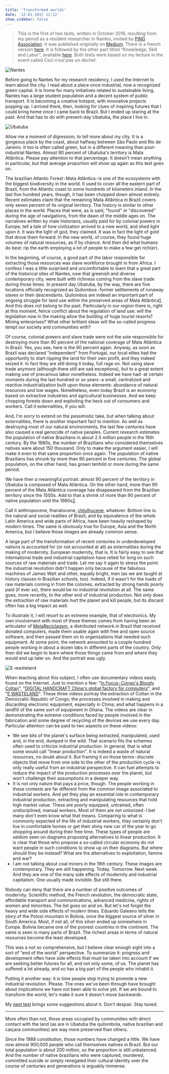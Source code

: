 ```yaml
---
title: 'Transformed worlds'
date: '12-01-2017 12:12'
show_sidebar: false
---
```


> This is the first of two texts, written in October 2016, resulting from my period as a resident researcher in Nantes, invited by [PiNG Association](http://www.pingbase.net/). It was published originally on [Medium](https://medium.com/@felipefonseca/transformed-worlds-9a6bd7c44e8e). There is a french version [here](http://www.slowtech.fr/archives/576). It is followed by the other part titled “Knowledge, Skill and Labor”, available [here](../knowledge-skill-labor). Both texts were based on my lecture in the event called *Ceci n’est pas un déchet*. 

![Nantes](https://miro.medium.com/max/1400/1*KpH3WwJcEoiU2HrAJnrlfw.png)

Before going to Nantes for my research residency, I used the Internet to learn about the city. I read about a place once industrial, now a recognized green capital. It is home for many initiatives related to sustainable living. Nantes has a large student population and a decent system of public transport. It is becoming a creative hotspot, with innovative projects popping up. I arrived there, then, looking for clues of inspiring futures that I could bring home once I came back to Brazil. But I ended up staring at the past. And that has to do with present-day Ubatuba, the place I live in.

![Ubatuba](https://miro.medium.com/max/1400/1*L9AknL2vhPVEBHg5BgE-eA.jpeg)

Allow me a moment of digression, to tell more about my city. It is a gorgeous place by the coast, about halfway between São Paulo and Rio de Janeiro. It too is often called green, but in a different meaning than post-industrial Nantes. Almost 90 percent of Ubatuba's territory is Mata Atlântica. Please pay attention to that percentage. It doesn't mean anything in particular, but that average proportion will show up again as this text goes on.

The brazilian Atlantic Forest - Mata Atlântica - is one of the ecosystems with the biggest biodiversity in the world. It used to cover all the eastern part of Brazil, from the Atlantic coast to some hundreds of kilometers inland. In the last five hundred years, though, it has been chopped down almost entirely. Recent estimates claim that the remaining Mata Atlântica in Brazil covers only seven percent of its original territory. The history is similar to other places in the world. Places that were, as is said, "found" or "discovered" during the age of navigations, from the dawn of the middle ages on. The narratives written by male historians, usually paid for by colonial powers in Europe, tell a tale of how civilization arrived to a new world, and shed light upon it. It was the light of god, they claimed. It was in fact the light of gold that drove them forward. In the new world, of course, they found huge volumes of natural resources, as if by chance. And then did what humans do best: rip the earth employing a lot of people to make a few get rich(er).

In the beginning, of course, a good part of the labor responsible for extracting those resources was slave workforce brought in from Africa. I confess I was a little surprised and uncomfortable to learn that a great part of the historical sites of Nantes, now that greenish and diverse contemporary city, were built with richness coming from the slave trade during those times. In present day Ubatuba, by the way, there are five locations officially recognized as Quilombos - former settlements of runaway slaves or their descendants. Quilombos are indeed an important part of ongoing struggle for land use within the preserved areas of Mata Atlântica[1](#1). And this does not belong to the past. Particularly in our region there is, right at this moment, feirce conflict about the regulation of land use: will the legislation now in the making allow the building of huge tourist resorts? Mining enterprises? What other brilliant ideas will the so-called progress tempt our society and communities with?

Of course, colonial powers and slave trade were not the sole responsible for destroying more than 90 percent of the national coverage of Mata Atlântica in Brazil. Yes, you see, here is the 90 percent again. Anyway, as soon as Brazil was declared "independent" from Portugal, our local elites had the opportunity to start ripping the land for their own profit, and they indeed seized it. In fact they are still doing it today, full rage on. Not using slave trade anymore (although there still are sad exceptions), but to a great extent making use of precarious labor nonetheless. Indeed we have had - at certain moments during the last hundred or so years - a small, centralized and reactive industrialization built upon those elements: abundance of natural resources and low wages. Nonetheless, even today Brazil is an economy based on extractive industries and agricultural businesses. And we keep chopping forests down and exploiting the heck out of consumers and workers. Call it externalities, if you will.

And, I'm sorry to extend on the pessimistic take, but when talking about externalities, there is another important fact to mention. As well as destroying most of our natural environments, the last few centuries have also caused a real genocide of native peoples. Current research estimates the population of native Brazilians in about 2.5 million people in the 16th century. By the 1980s, the number of Brazilians who considered themselves natives were about 150 thousand. Only to make the argument easier, I will make it even to that same proportion once again. The population of native Brazilians has shrunk by more than 90 percent in five centuries. The global population, on the other hand, has grown tenfold or more during the same period.

We have then a meaningful portrait: almost 90 percent of the territory in Ubatuba is composed of Mata Atlântica. On the other hand, more than 90 percent of the Mata Atlântica coverage has disappeared from the Brazilian territory since the 1500s. Add to that a shrink of more than 90 percent of native population until the 1980s[2](#2).

Call it anthropocene, thanatocene, [chtulhucene](https://vimeo.com/97663518), whatever. Bottom line is: the natural and social realities of Brazil, and by equivalence of the whole Latin America and wide parts of Africa, have been heavily reshaped by modern times. The same is obviously true for Europe, Asia and the North America, but I believe those images are already common sense.

A large part of the transformation of recent centuries in underdeveloped nations is accounted for (or not accounted at all) as externalities during the making of modernity. European modernity, that is. It is fairly easy to see that international trade and industrial capitalism have relied for long on such sources of raw materials and trade. Let me say it again to stress the point: the industrial revolution didn't happen only because of the fabulous machines of James Watt and other, equally bright, men (as we are taught at history classes in Brazilian schools, too). Indeed, if it wasn't for the loads of raw materials coming in from the colonies, extracted by strong hands poorly paid (if ever so), there would be no industrial revolution at all. The same goes, more recently, to the other end of industrial production. Not only does the extraction of raw materials hurt the planet and kill people, but its discard often has a big impact as well.

To illustrate it, I will resort to an extreme example, that of electronics. My own involvement with most of these themes comes from having been an articulator of [MetaReciclagem](https://metareciclagem.github.io), a distributed network in Brazil that received donated computers, made them usable again with free and open source software, and then passed them on to organizations that needed such equipment. At some point, the network amounted to a couple hundred people working in about a dozen labs in different parts of the country. Only then did we begin to learn where those things came from and where they would end up later on. And the portrait was ugly.

![E-wasteland](https://miro.medium.com/max/1400/1*lYORUsD8hQ1pDbdrfFfKmg.png)

When teaching about this subject, I often use documentary videos easily found on the Internet. Just to mention a few: "[In Focus - Congo's Bloody Coltan](https://www.youtube.com/watch?v=3OWj1ZGn4uM)", "[DIGITAL HANDCRAFT China's global factory for computers](https://vimeo.com/18616242)", and "[E WASTELAND](https://www.youtube.com/watch?v=yUCoToorc9M)". These three videos portray the extraction of Coltan in the Democratic Republic of Congo; the processes involved in making and discarding electronic equipment, especially in China; and what happens in a landfill of the same sort of equipment in Ghana. The videos are clear in demonstrating the extreme conditions faced by people involved in the fabrication and some degree of recycling of the devices we use every day. Particular attention can be paid to two aspects on these videos:

- We see bits of the planet's surface being extracted, manipulated, used and, in the end, dumped in the wild. That scenario fits the schemes often used to criticize industrial production. In general, that is what some would call "linear production". It is indeed a waste of natural resources, no doubt about it. But framing it on those terms - discrete objects that move from one side to the other of the production cycle - is only really useful from an industrial perspective. It can fuel attempts to reduce the impact of the production processes over the planet, but won't challenge their assumptions in a deeper way.
- It is not only nature that pays a price, though. The people working in these contexts are far different from the common image associated to industrial workers. And yet they play an essential role in contemporary industrial production, extracting and manipulating resources that hold high market value. These are poorly equipped, untrained, often undisciplined, manual workers. Most of them are not unionized - I bet many don't even know what that means. Comparing to what is commonly expected of the life of industrial workers, they certainly don't live in comfortable homes or get their shiny new car of the year to go shopping around during their free time. These types of people are seldom seen on diagrams proposing alternatives to linear production. It is clear that those who propose a so-called circular economy do not want people in such conditions to show up on their diagrams. But where should they be instead? What are the alternatives to exploitation, famine and war?
- I am not talking about coal miners in the 19th century. These images are contemporary. They are still happening. Today. Tomorrow. Next week. And they are one of the many side effects of modernity and industrial capitalism. One usually made invisible. But still there.

Nobody can deny that there are a number of positive outcomes of modernity. Scientific method, the French revolution, the democratic state, affordable transport and communications, advanced medicine, rights of women and minorities. The list goes on and on. But let's not forget the heavy and wide side effects of modern times. Eduardo Galeano tells the story of the Potosí mountain in Bolivia, once the biggest source of silver in South America. Most, if not all, of this silver ended up somewhere in Europe. Bolivia became one of the poorest countries in the continent. The same is seen in many parts of Brazil. The richest areas in terms of natural resources become the least developed.

This was a not so comprehensive, but I believe clear enough sight into a sort of "end of the world" perspective. To summarize it: progress and development often have side effects that must be taken into account if we are seeking better futures for all, and not only some, of us. The planet has suffered a lot already, and so has a big part of the people who inhabit it.

Putting it another way: it is time people stop trying to promote a new industrial revolution. Please. The ones we've been through have brought about implications we have not been able to solve yet. If we are bound to transform the world, let's make it sure it doesn't move backwards.

My [next text](../knowledge-skill-labor) brings some suggestions about it. Don't despair. Stay tuned.

---

<a id="1"></a> More often than not, those areas occupied by communities with direct contact with the land (as are in Ubatuba the quilombola, native brazilian and caiçara communities) are way more preserved than others.

<a id="2"></a> Since the 1988 constitution, those numbers have changed a little. We have now almost 900,000 people who call themselves natives in Brazil. But our total population is about 200 million, so the proportion is still unbalanced. And the number of native brazilians who were captured, murdered, committed suicide or simply renegated their cultural identity over the course of centuries and generations is arguably immense.